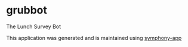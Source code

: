 # grubbot
The Lunch Survey Bot

This application was generated and is maintained using [symphony-app](https://github.com/Ondoher/symphony-app)
